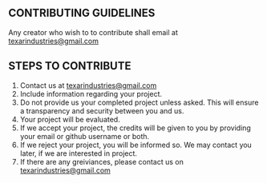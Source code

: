 ## CONTRIBUTING GUIDELINES ##

Any creator who wish to to contribute shall email at texarindustries@gmail.com

## STEPS TO CONTRIBUTE ##
1. Contact us at texarindustries@gmail.com 
2. Include information regarding your project.
3. Do not provide us your completed project unless asked. This will ensure a transparency and security between you and us.
4. Your project will be evaluated.
5. If we accept your project, the credits will be given to you by providing your email or github username or both.
6. If we reject your project, you will be informed so. We may contact you later, if we are interested in project.
7. If there are any greiviances, please contact us on texarindustries@gmail.com 
